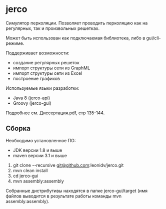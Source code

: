 # jerco
Симулятор перколяции. Позволяет проводить перколяцию как на регулярных, так и произвольных решетках.

Может быть использован как подключаемая библиотека, либо в gui/cli-режиме.

Поддерживает возможности:
- создание регулярных решеток
- импорт структуры сети из GraphML
- импорт структуры сети из Excel
- построение графиков

Используемые языки разработки:
* Java 8 (jerco-api)
* Groovy (jerco-gui)

Подробнее см. Диссертация.pdf, стр 135-144.

## Сборка 

Необходимо установленное ПО:
* JDK версии 1.8 и выше
* maven версии 3.1 и выше

1. git clone --recursive git@github.com:leonidv/jerco.git
2. mvn clean install
3. cd jerco-gui
4. mvn assembly:assembly

Собранные дистрибутивы находятся в папке jerco-gui/target (имя файлов выводится в результате работы команды mvn assembly:assembly).
